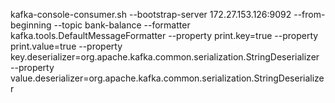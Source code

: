 kafka-console-consumer.sh --bootstrap-server 172.27.153.126:9092 --from-beginning --topic bank-balance --formatter kafka.tools.DefaultMessageFormatter --property print.key=true --property print.value=true --property key.deserializer=org.apache.kafka.common.serialization.StringDeserializer --property value.deserializer=org.apache.kafka.common.serialization.StringDeserializer